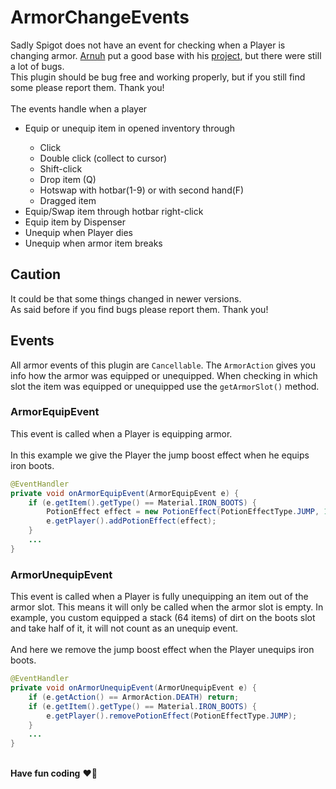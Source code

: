 # ArmorChangeEvents

Sadly Spigot does not have an event for checking when a Player is changing armor.
<a href="https://github.com/Arnuh">Arnuh</a> put a good base with his <a href="https://github.com/Arnuh/ArmorEquipEvent/">project</a>, but there were still a lot of bugs. <br>
This plugin should be bug free and working properly, but if you still find some 
please report them. Thank you! <br>
<br>
The events handle when a player
<ul>
    <li>Equip or unequip item in opened inventory through</li>
    <ul>
        <li>Click</li>
        <li>Double click (collect to cursor)</li>
        <li>Shift-click</li>
        <li>Drop item (Q)</li>
        <li>Hotswap with hotbar(1-9) or with second hand(F)</li>
        <li>Dragged item</li>
    </ul>
    <li>Equip/Swap item through hotbar right-click</li>
    <li>Equip item by Dispenser</li>
    <li>Unequip when Player dies</li>
    <li>Unequip when armor item breaks</li>
</ul>

## Caution

It could be that some things changed in newer versions. <br>
As said before if you find bugs please report them. Thank you!


## Events

All armor events of this plugin are ``Cancellable``. The ``ArmorAction`` gives you info
how the armor was equipped or unequipped. When checking in which slot the item 
was equipped or unequipped use the ``getArmorSlot()`` method.

### ArmorEquipEvent

This event is called when a Player is equipping armor.<br>
<br>
In this example we give the Player the jump boost effect when he equips iron boots.
```java
@EventHandler
private void onArmorEquipEvent(ArmorEquipEvent e) {
    if (e.getItem().getType() == Material.IRON_BOOTS) {
        PotionEffect effect = new PotionEffect(PotionEffectType.JUMP, 1000000, 2);
        e.getPlayer().addPotionEffect(effect);
    }
    ...
}
```

### ArmorUnequipEvent

This event is called when a Player is fully unequipping an item out of the armor 
slot. This means it will only be called when the armor slot is empty. In example,
you custom equipped a stack (64 items) of dirt on the boots slot and take half of it, 
it will not count as an unequip event. <br>
<br>
And here we remove the jump boost effect when the Player unequips iron boots.
```java
@EventHandler
private void onArmorUnequipEvent(ArmorUnequipEvent e) {
    if (e.getAction() == ArmorAction.DEATH) return;
    if (e.getItem().getType() == Material.IRON_BOOTS) {
        e.getPlayer().removePotionEffect(PotionEffectType.JUMP);
    }
    ...
}
```

<br>**Have fun coding** :heart::fox_face:
